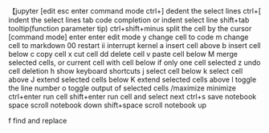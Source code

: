【jupyter
[edit
esc	enter command mode
ctrl+]	dedent the select lines
ctrl+[	indent the select lines
tab	code completion or indent select line
shift+tab	tooltip(function parameter tip)
ctrl+shift+minus	split the cell by the cursor
[command mode]
enter	enter edit mode
y	change cell to code
m	change cell to markdown
00	restart
ii	interrupt kernel
a	insert cell above
b	insert cell below
c	copy cell
x	cut cell
dd	delete cell
v	paste cell below
M	merge selected cells, or current cell with cell below if only one cell selected
z	undo cell deletion
h	show keyboard shortcuts
j	select cell below
k	select cell above
J	extend selected cells below
K	extend selected cells above
l	toggle the line number
o	toggle output of selected cells /maximize minimize
ctrl+enter	run cell
shift+enter	run cell and select next
ctrl+s	save notebook
space	scroll notebook down
shift+space	scroll notebook up



f	find and replace
